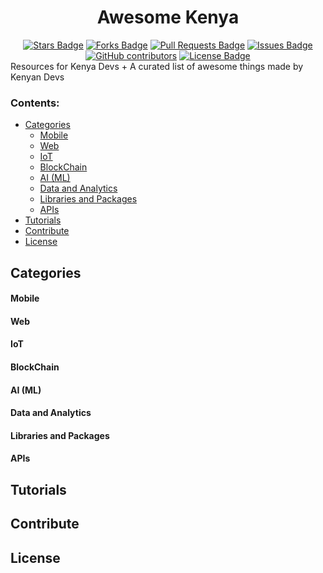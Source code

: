 
<h1 align="center">Awesome Kenya</h1>
<div align="center">
<a href="https://github.com/jaysonmulwa/awesome-kenya/stargazers"><img src="https://img.shields.io/github/stars/jaysonmulwa/awesome-kenya" alt="Stars Badge"/></a>
<a href="https://github.com/jaysonmulwa/awesome-kenya/network/members"><img src="https://img.shields.io/github/forks/jaysonmulwa/awesome-kenya" alt="Forks Badge"/></a>
<a href="https://github.com/jaysonmulwa/awesome-kenya/pulls"><img src="https://img.shields.io/github/issues-pr/jaysonmulwa/awesome-kenya" alt="Pull Requests Badge"/></a>
<a href="https://github.com/jaysonmulwa/awesome-kenya/issues"><img src="https://img.shields.io/github/issues/jaysonmulwa/awesome-kenya" alt="Issues Badge"/></a>
<a href="https://github.com/jaysonmulwa/awesome-kenya/graphs/contributors"><img alt="GitHub contributors" src="https://img.shields.io/github/contributors/jaysonmulwa/awesome-kenya?color=2b9348"></a>
<a href="https://github.com/jaysonmulwa/awesome-kenya/blob/master/LICENSE"><img src="https://img.shields.io/github/license/jaysonmulwa/awesome-kenya?color=2b9348" alt="License Badge"/></a>
</div>
Resources for Kenya Devs  + A curated list of awesome things made by Kenyan Devs

### Contents:
  - [Categories](#categories)
      - [Mobile](#mobile-)
      - [Web](#web-)
      - [IoT](#iot-)
      - [BlockChain](#blockchain-)
      - [AI (ML)](#ai-)
      - [Data and Analytics](#data-and-analytics-)
      - [Libraries and Packages](#libraries-and-packages-)
      - [APIs](#apis-)
  - [Tutorials](#tutorials)
  - [Contribute](#contribute)
  - [License](#license)

## Categories

#### Mobile

#### Web

#### IoT

#### BlockChain

#### AI (ML)

#### Data and Analytics

#### Libraries and Packages

#### APIs

## Tutorials

## Contribute

## License



